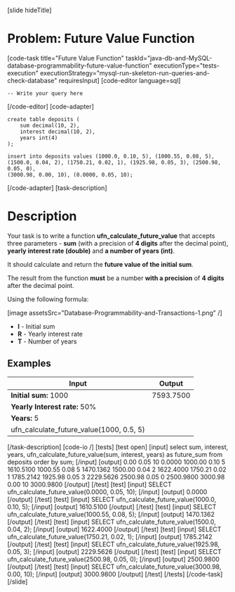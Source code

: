[slide hideTitle]
# Problem: Future Value Function
[code-task title="Future Value Function" taskId="java-db-and-MySQL-database-programmability-future-value-function" executionType="tests-execution" executionStrategy="mysql-run-skeleton-run-queries-and-check-database" requiresInput]
[code-editor language=sql]
```
-- Write your query here
```
[/code-editor]
[code-adapter]
```
create table deposits (
	sum decimal(10, 2),
	interest decimal(10, 2),
	years int(4)
);

insert into deposits values (1000.0, 0.10, 5), (1000.55, 0.08, 5), 
(1500.0, 0.04, 2), (1750.21, 0.02, 1), (1925.98, 0.05, 3), (2500.98, 0.05, 0), 
(3000.98, 0.00, 10), (0.0000, 0.05, 10);
```
[/code-adapter]
[task-description]
# Description
Your task is to write a function **ufn_calculate_future_value** that accepts three parameters - **sum** (with a precision of **4 digits** after the decimal point), **yearly interest rate (double)** and **a number of years (int)**. 

It should calculate and return the **future value of the initial sum**. 

The result from the function **must** be a number **with a precision** of **4 digits** after the decimal point.

Using the following formula:

[image assetsSrc="Database-Programmability-and-Transactions-1.png" /]

- **I** - Initial sum
- **R** - Yearly interest rate
- **T** - Number of years

## Examples

| **Input** |**Output** |
| --- | --- |
| **Initial sum:** 1000 | 7593.7500 |
| **Yearly Interest rate:** 50%  |   | 
| **Years:** 5 |  |
| ufn_calculate_future_value(1000, 0.5, 5) |  |




[/task-description]
[code-io /]
[tests]
[test open]
[input]
select sum, interest, years, ufn_calculate_future_value(sum, interest, years) as future_sum
from deposits order by sum;
[/input]
[output]
0.00
0.05
10
0.0000
1000.00
0.10
5
1610.5100
1000.55
0.08
5
1470.1362
1500.00
0.04
2
1622.4000
1750.21
0.02
1
1785.2142
1925.98
0.05
3
2229.5626
2500.98
0.05
0
2500.9800
3000.98
0.00
10
3000.9800
[/output]
[/test]
[test]
[input]
SELECT ufn_calculate_future_value(0.0000, 0.05, 10);
[/input]
[output]
0.0000
[/output]
[/test]
[test]
[input]
SELECT ufn_calculate_future_value(1000.0, 0.10, 5);
[/input]
[output]
1610.5100
[/output]
[/test]
[test]
[input]
SELECT ufn_calculate_future_value(1000.55, 0.08, 5);
[/input]
[output]
1470.1362
[/output]
[/test]
[test]
[input]
SELECT ufn_calculate_future_value(1500.0, 0.04, 2);
[/input]
[output]
1622.4000
[/output]
[/test]
[test]
[input]
SELECT ufn_calculate_future_value(1750.21, 0.02, 1);
[/input]
[output]
1785.2142
[/output]
[/test]
[test]
[input]
SELECT ufn_calculate_future_value(1925.98, 0.05, 3);
[/input]
[output]
2229.5626
[/output]
[/test]
[test]
[input]
SELECT ufn_calculate_future_value(2500.98, 0.05, 0);
[/input]
[output]
2500.9800
[/output]
[/test]
[test]
[input]
SELECT ufn_calculate_future_value(3000.98, 0.00, 10);
[/input]
[output]
3000.9800
[/output]
[/test]
[/tests]
[/code-task]
[/slide]